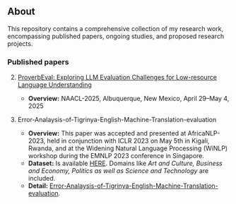 ## About

This repository contains a comprehensive collection of my research work, encompassing published papers, ongoing studies, and proposed research projects.

### Published papers

2. [ProverbEval: Exploring LLM Evaluation Challenges for Low-resource Language Understanding](https://arxiv.org/pdf/2411.05049)

   - **Overview:** NAACL-2025, Albuquerque, New Mexico, April 29–May 4, 2025

1. Error-Analaysis-of-Tigrinya-English-Machine-Translation-evaluation
   - **Overview:** This paper was accepted and presented at AfricaNLP-2023, held in conjunction with ICLR 2023 on May 5th in Kigali, Rwanda, and at the Widening Natural Language Processing (WiNLP) workshop during the EMNLP 2023 conference in Singapore.
   - **Dataset:** Is available [HERE](https://github.com/NegasiHaile/error-analysis-of-TI-EN-MT-systems). Domains like _Art and Culture, Business and Economy, Politics as well as Science and Technology_ are included.
   - **Detail:** [Error-Analaysis-of-Tigrinya-English-Machine-Translation-evaluation](https://openreview.net/pdf?id=BQVqNyzCxx).
